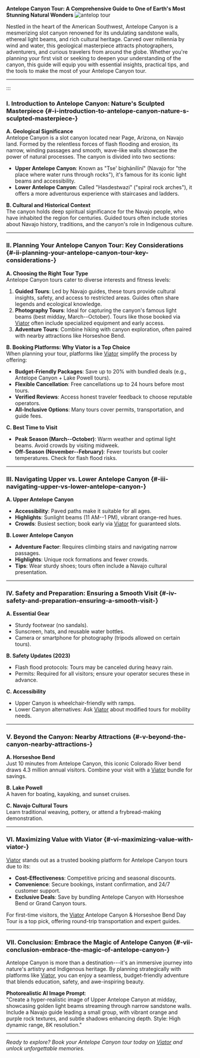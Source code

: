 **Antelope Canyon Tour: A Comprehensive Guide to One of Earth's Most
Stunning Natural Wonders**
![antelop tour](https://github.com/user-attachments/assets/75dd08cf-a20f-4c33-82f6-b881941c3855)

Nestled in the heart of the American Southwest, Antelope Canyon is a
mesmerizing slot canyon renowned for its undulating sandstone walls,
ethereal light beams, and rich cultural heritage. Carved over millennia
by wind and water, this geological masterpiece attracts photographers,
adventurers, and curious travelers from around the globe. Whether you're
planning your first visit or seeking to deepen your understanding of the
canyon, this guide will equip you with essential insights, practical
tips, and the tools to make the most of your Antelope Canyon tour.

------------------------------------------------------------------------
:::

### **I. Introduction to Antelope Canyon: Nature's Sculpted Masterpiece** {#-i-introduction-to-antelope-canyon-nature-s-sculpted-masterpiece-}

**A. Geological Significance**\
Antelope Canyon is a slot canyon located near Page, Arizona, on Navajo
land. Formed by the relentless forces of flash flooding and erosion, its
narrow, winding passages and smooth, wave-like walls showcase the power
of natural processes. The canyon is divided into two sections:

-   **Upper Antelope Canyon**: Known as "Tse' bighánílíní" (Navajo for
    "the place where water runs through rocks"), it's famous for its
    iconic light beams and accessibility.
-   **Lower Antelope Canyon**: Called "Hasdestwazi" ("spiral rock
    arches"), it offers a more adventurous experience with staircases
    and ladders.

**B. Cultural and Historical Context**\
The canyon holds deep spiritual significance for the Navajo people, who
have inhabited the region for centuries. Guided tours often include
stories about Navajo history, traditions, and the canyon's role in
Indigenous culture.

------------------------------------------------------------------------

### **II. Planning Your Antelope Canyon Tour: Key Considerations** {#-ii-planning-your-antelope-canyon-tour-key-considerations-}

**A. Choosing the Right Tour Type**\
Antelope Canyon tours cater to diverse interests and fitness levels:

1.  **Guided Tours**: Led by Navajo guides, these tours provide cultural
    insights, safety, and access to restricted areas. Guides often share
    legends and ecological knowledge.
2.  **Photography Tours**: Ideal for capturing the canyon's famous light
    beams (best midday, March--October). Tours like those booked via
    [Viator](vi.me/DDA8N) often include specialized equipment and early
    access.
3.  **Adventure Tours**: Combine hiking with canyon exploration, often
    paired with nearby attractions like Horseshoe Bend.

**B. Booking Platforms: Why Viator is a Top Choice**\
When planning your tour, platforms like [Viator](vi.me/DDA8N) simplify
the process by offering:

-   **Budget-Friendly Packages**: Save up to 20% with bundled deals
    (e.g., Antelope Canyon + Lake Powell tours).
-   **Flexible Cancellation**: Free cancellations up to 24 hours before
    most tours.
-   **Verified Reviews**: Access honest traveler feedback to choose
    reputable operators.
-   **All-Inclusive Options**: Many tours cover permits, transportation,
    and guide fees.

**C. Best Time to Visit**

-   **Peak Season (March--October)**: Warm weather and optimal light
    beams. Avoid crowds by visiting midweek.
-   **Off-Season (November--February)**: Fewer tourists but cooler
    temperatures. Check for flash flood risks.

------------------------------------------------------------------------

### **III. Navigating Upper vs. Lower Antelope Canyon** {#-iii-navigating-upper-vs-lower-antelope-canyon-}

**A. Upper Antelope Canyon**

-   **Accessibility**: Paved paths make it suitable for all ages.
-   **Highlights**: Sunlight beams (11 AM--1 PM), vibrant orange-red
    hues.
-   **Crowds**: Busiest section; book early via [Viator](vi.me/DDA8N)
    for guaranteed slots.

**B. Lower Antelope Canyon**

-   **Adventure Factor**: Requires climbing stairs and navigating narrow
    passages.
-   **Highlights**: Unique rock formations and fewer crowds.
-   **Tips**: Wear sturdy shoes; tours often include a Navajo cultural
    presentation.

------------------------------------------------------------------------

### **IV. Safety and Preparation: Ensuring a Smooth Visit** {#-iv-safety-and-preparation-ensuring-a-smooth-visit-}

**A. Essential Gear**

-   Sturdy footwear (no sandals).
-   Sunscreen, hats, and reusable water bottles.
-   Camera or smartphone for photography (tripods allowed on certain
    tours).

**B. Safety Updates (2023)**

-   Flash flood protocols: Tours may be canceled during heavy rain.
-   Permits: Required for all visitors; ensure your operator secures
    these in advance.

**C. Accessibility**

-   Upper Canyon is wheelchair-friendly with ramps.
-   Lower Canyon alternatives: Ask [Viator](vi.me/DDA8N) about modified
    tours for mobility needs.

------------------------------------------------------------------------

### **V. Beyond the Canyon: Nearby Attractions** {#-v-beyond-the-canyon-nearby-attractions-}

**A. Horseshoe Bend**\
Just 10 minutes from Antelope Canyon, this iconic Colorado River bend
draws 4.3 million annual visitors. Combine your visit with a
[Viator](vi.me/DDA8N) bundle for savings.

**B. Lake Powell**\
A haven for boating, kayaking, and sunset cruises.

**C. Navajo Cultural Tours**\
Learn traditional weaving, pottery, or attend a frybread-making
demonstration.

------------------------------------------------------------------------

### **VI. Maximizing Value with Viator** {#-vi-maximizing-value-with-viator-}

[Viator](vi.me/DDA8N) stands out as a trusted booking platform for
Antelope Canyon tours due to its:

-   **Cost-Effectiveness**: Competitive pricing and seasonal discounts.
-   **Convenience**: Secure bookings, instant confirmation, and 24/7
    customer support.
-   **Exclusive Deals**: Save by bundling Antelope Canyon with Horseshoe
    Bend or Grand Canyon tours.

For first-time visitors, the [Viator](vi.me/DDA8N) Antelope Canyon &
Horseshoe Bend Day Tour is a top pick, offering round-trip
transportation and expert guides.

------------------------------------------------------------------------

### **VII. Conclusion: Embrace the Magic of Antelope Canyon** {#-vii-conclusion-embrace-the-magic-of-antelope-canyon-}

Antelope Canyon is more than a destination---it's an immersive journey
into nature's artistry and Indigenous heritage. By planning
strategically with platforms like [Viator](vi.me/DDA8N), you can enjoy a
seamless, budget-friendly adventure that blends education, safety, and
awe-inspiring beauty.

**Photorealistic AI Image Prompt**:\
\"Create a hyper-realistic image of Upper Antelope Canyon at midday,
showcasing golden light beams streaming through narrow sandstone walls.
Include a Navajo guide leading a small group, with vibrant orange and
purple rock textures, and subtle shadows enhancing depth. Style: High
dynamic range, 8K resolution.\"

------------------------------------------------------------------------

*Ready to explore? Book your Antelope Canyon tour today on
[Viator](vi.me/DDA8N) and unlock unforgettable memories.*
